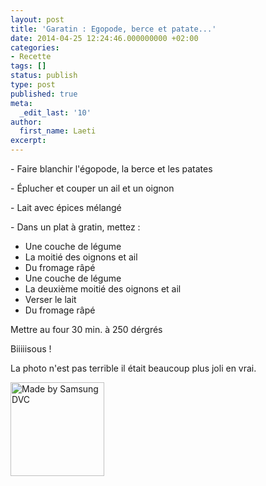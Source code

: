 ```yaml
---
layout: post
title: 'Garatin : Egopode, berce et patate...'
date: 2014-04-25 12:24:46.000000000 +02:00
categories:
- Recette
tags: []
status: publish
type: post
published: true
meta:
  _edit_last: '10'
author:
  first_name: Laeti
excerpt:
---
```

<p>- Faire blanchir l'égopode, la berce et les patates</p>
<p>- Éplucher et couper un ail et un oignon</p>
<p>- Lait avec épices mélangé</p>
<p>- Dans un plat à gratin, mettez :</p>
<ul>
<li>Une couche de légume</li>
<li>La moitié des oignons et ail</li>
<li>Du fromage râpé</li>
<li>Une couche de légume</li>
<li>La deuxième moitié des oignons et ail</li>
<li>Verser le lait</li>
<li>Du fromage râpé</li>
</ul>
<p>Mettre au four 30 min. à 250 dérgrés</p>
<p>Biiiiisous !</p>
<p>La photo n'est pas terrible il était beaucoup plus joli en vrai.</p>
<p><a href="http://hypnodingues.org/wp-content/uploads/2014/04/CAM_0156.jpg"><img class="alignleft size-thumbnail wp-image-3412" src="{{ site.url }}/assets/CAM_0156-150x150.jpg" alt="Made by Samsung DVC" width="150" height="150" /></a></p>
